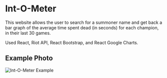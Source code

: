 # Int-O-Meter
This website allows the user to search for a summoner name and get back a bar graph of the average time spent dead (in seconds) for each champion, in their last 30 games.

Used React, Riot API, React Bootstrap, and React Google Charts.

## Example Photo
![Int-O-Meter Example](https://i.postimg.cc/SKFPJKk9/jerry.png)
